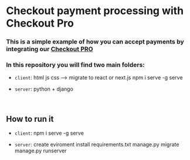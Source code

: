 # Checkout payment processing with Checkout Pro

### This is a simple example of how you can accept payments by integrating our [Checkout PRO](https://www.mercadopago.com/developers/en/guides/online-payments/checkout-pro/introduction)

### In this repository you will find two main folders:

- `client`: 
    html js css  --> migrate to react or next.js
    npm i serve -g
    serve 
    

- `server`: 
    python + django
    

<br>

## How to run it
 
 - `client`: 
    npm i serve -g
    serve 

- `server`: 
    create eviroment
    install requirements.txt
    manage.py migrate
    manage.py runserver
    